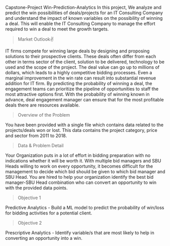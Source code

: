 Capstone-Project
Win-Prediction-Analytics
In this project, We analyze and predict the win possibilities of deals/projects for an IT Consulting Company and understand the impact of known variables on the possibility of winning a deal. 
This will enable the IT Consulting Company to manage the effort required to win a deal to meet the growth targets.


> Market Outlook:v:

IT firms compete for winning large deals by designing and proposing solutions
to their prospective clients. These deals often differ from each other in terms sector of the
client, solution to be delivered, technology to be used and the scope of the
project. The deal value can go up to millions of dollars, which leads to a highly
competitive bidding processes. Even a marginal improvement in the win rate
can result into substantial revenue addition for IT firm.
By predicting the probability of winning a deal, the engagement teams can
prioritize the pipeline of opportunities to staff the most attractive options first.
With the probability of winning known in advance, deal engagement manager
can ensure that for the most profitable deals there are resources available.


> Overview of the Problem

You have been provided with a single file which contains data related to the
projects/deals won or lost. This data contains the project category, price and
sector from 2011 to 2018.


> Data & Problem Detail

Your Organization puts in a lot of effort in bidding preparation with no
indications whether it will be worth it. With multiple bid managers and SBU
Heads willing to work on every opportunity, it becomes difficult for the
management to decide which bid should be given to which bid manager and
SBU Head. You are hired to help your organization identify the best bid
manager-SBU Head combination who can convert an opportunity to win with
the provided data points.

> Objective  1

Predictive Analytics - Build a ML model to predict the probability
of win/loss for bidding activities for a potential client.

> Objective  2

Prescriptive Analytics - Identify variable/s that are most likely to
help in converting an opportunity into a win.
